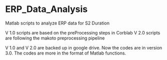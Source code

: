 # ERP_Data_Analysis
Matlab scripts to analyze ERP data for S2 Duration

 V 1.0 scripts are based on the preProcessing steps in Corblab 
 V 2.0 scripts are following the makoto preprocessing pipeline

V 1.0 and V 2.0 are backed up in google drive. 
Now the codes are in version 3.0. The codes are more in the format of Matlab functions.
